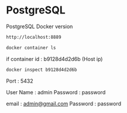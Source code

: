 # PostgreSQL
PostgreSQL Docker version 

```bash
http://localhost:8889
```

```bash
docker container ls
```

if container id : b9128d4d2d6b 
(Host ip)
```bash
docker inspect b9128d4d2d6b 
``` 
Port : 5432

User Name : admin
Password : password

email : admin@gmail.com
Password : password
